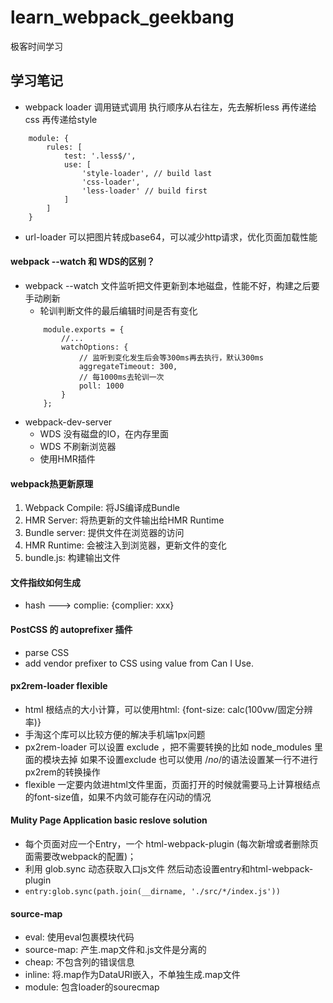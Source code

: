 # learn_webpack_geekbang
极客时间学习

## 学习笔记

* webpack loader 调用链式调用 执行顺序从右往左，先去解析less 再传递给css 再传递给style

```
    module: {
        rules: [
            test: '.less$/',
            use: [
                'style-loader', // build last
                'css-loader',
                'less-loader' // build first 
            ]
        ]
    }
```
* url-loader 可以把图片转成base64，可以减少http请求，优化页面加载性能

#### webpack --watch 和 WDS的区别？

* webpack --watch 文件监听把文件更新到本地磁盘，性能不好，构建之后要手动刷新
    - 轮训判断文件的最后编辑时间是否有变化
    ```
        module.exports = {
            //...
            watchOptions: {
                // 监听到变化发生后会等300ms再去执行，默认300ms
                aggregateTimeout: 300, 
                // 每1000ms去轮训一次
                poll: 1000
            }
        };
    ```
* webpack-dev-server 
    - WDS 没有磁盘的IO，在内存里面
    - WDS 不刷新浏览器
    - 使用HMR插件

####  webpack热更新原理

1. Webpack Compile: 将JS编译成Bundle
2. HMR Server: 将热更新的文件输出给HMR Runtime
3. Bundle server: 提供文件在浏览器的访问
4. HMR Runtime: 会被注入到浏览器，更新文件的变化
5. bundle.js: 构建输出文件

#### 文件指纹如何生成

* hash ---> complie: {complier: xxx}

#### PostCSS 的 autoprefixer 插件

* parse CSS
* add vendor prefixer to CSS using value from Can I Use.

#### px2rem-loader flexible 

* html 根结点的大小计算，可以使用html: {font-size: calc(100vw/固定分辨率)}
* 手淘这个库可以比较方便的解决手机端1px问题
* px2rem-loader 可以设置 exclude ，把不需要转换的比如 node_modules 里面的模块去掉
如果不设置exclude 也可以使用 /*no*/的语法设置某一行不进行px2rem的转换操作
* flexible 一定要内敛进html文件里面，页面打开的时候就需要马上计算根结点的font-size值，如果不内敛可能存在闪动的情况

#### Mulity Page Application basic reslove solution

* 每个页面对应一个Entry，一个 html-webpack-plugin (每次新增或者删除页面需要改webpack的配置)；
* 利用 glob.sync 动态获取入口js文件 然后动态设置entry和html-webpack-plugin 
* `entry:glob.sync(path.join(__dirname, './src/*/index.js'))`

#### source-map

* eval: 使用eval包裹模块代码
* source-map: 产生.map文件和.js文件是分离的
* cheap: 不包含列的错误信息
* inline: 将.map作为DataURI嵌入，不单独生成.map文件
* module: 包含loader的sourecmap